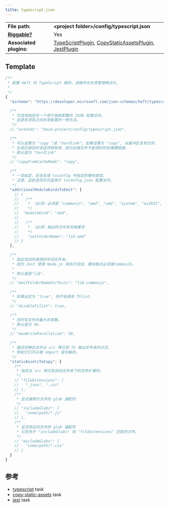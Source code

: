 ```yaml
---
title: typescript.json
---
```


|                                          |                                                                                                                                                                                                                                                                                                                                                                                   |
| ---------------------------------------- | --------------------------------------------------------------------------------------------------------------------------------------------------------------------------------------------------------------------------------------------------------------------------------------------------------------------------------------------------------------------------------- |
| **File path:**                           | **&lt;project folder&gt;/config/typescript.json**                                                                                                                                                                                                                                                                                                                                 |
| [**Riggable?**](../heft/rig_packages.md) | Yes                                                                                                                                                                                                                                                                                                                                                                               |
| **Associated plugins:**                  | [TypeScriptPlugin](https://github.com/microsoft/rushstack/blob/master/apps/heft/src/plugins/TypeScriptPlugin/TypeScriptPlugin.ts), [CopyStaticAssetsPlugin](https://github.com/microsoft/rushstack/blob/master/apps/heft/src/plugins/CopyStaticAssetsPlugin.ts), [JestPlugin](https://github.com/microsoft/rushstack/blob/master/heft-plugins/heft-jest-plugin/src/JestPlugin.ts) |

## Template

```js
/**
 * 配置 Heft 的 TypeScript 插件。该插件也负责管理格式化。
 *
 */
{
  "$schema": "https://developer.microsoft.com/json-schemas/heft/typescript.schema.json",

  /**
   * 可选地指定另一个用于继承配置的 JSON 配置文件。
   * 这是多项目之间共享配置的一种方法。
   */
  // "extends": "base-project/config/typescript.json",

  /**
   * 可以设置为 "copy "或 "hardlink"。如果设置为 "copy", 从缓冲区复制文件。
   * 生成压缩包时该选项很有用，因为压缩文件不能很好的处理硬链接。
   * 默认值为 "hardlink"
   */
  // "copyFromCacheMode": "copy",

  /**
   * 一旦指定，还会生成 tsconfig 中指定的模块类型。
   * 注意，这些选项仅仅适用于 tsconfig.json 配置文件。
   */
  "additionalModuleKindsToEmit": [
    // {
    //   /**
    //    * （必须）必须是 "commonjs", "amd", "umd", "system", "es2015", "esnext" 之一
    //    */
    //  "moduleKind": "amd",
    //
    //   /**
    //    * （必须）输出的文件名将被重写
    //    */
    //    "outFolderName": "lib-amd"
    // }
  ],

  /**
   * 指定测试将使用的中间文件夹。
   * 因为 Jest 使用 Node.js 来执行测试，模块格式必须是CommonJS。
   *
   * 默认值是"lib".
   */
  // "emitFolderNameForTests": "lib-commonjs",

  /**
   * 如果设定为 "true", 则不会调用 TSlint.
   */
  // "disableTslint": true,

  /**
   * 同时写文件的最大并发数。
   * 默认值为 50.
   */
  // "maxWriteParallelism": 50,

  /**
   * 描述将静态文件从 src 拷贝到 TS 输出文件夹的方式，
   * 例如它们可以被 import 语句解析。
   */
  "staticAssetsToCopy": {
    /**
     * 指定从 src 拷贝到目标文件夹下的文件扩展符。
     */
    // "fileExtensions": [
    //   ".json", ".css"
    // ],
    /**
     * 显式被拷贝文件的 glob 通配符
     */
    // "includeGlobs": [
    //   "some/path/*.js"
    // ],
    /**
     * 显式排出的文件的 glob 通配符
     * 它优先于 "includeGlobs" 和 "fileExtensions" 匹配的文件。
     */
    // "excludeGlobs": [
    //   "some/path/*.css"
    // ]
  }
}
```

## 参考

- [typescript](../heft_tasks/typescript.md) task
- [copy-static-assets](../heft_tasks/copy-static-assets.md) task
- [jest](../heft_tasks/jest.md) task
